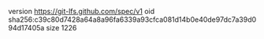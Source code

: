 version https://git-lfs.github.com/spec/v1
oid sha256:c39c80d7428a64a8a96fa6339a93cfca081d14b0e40de97dc7a39d094d17405a
size 1226
